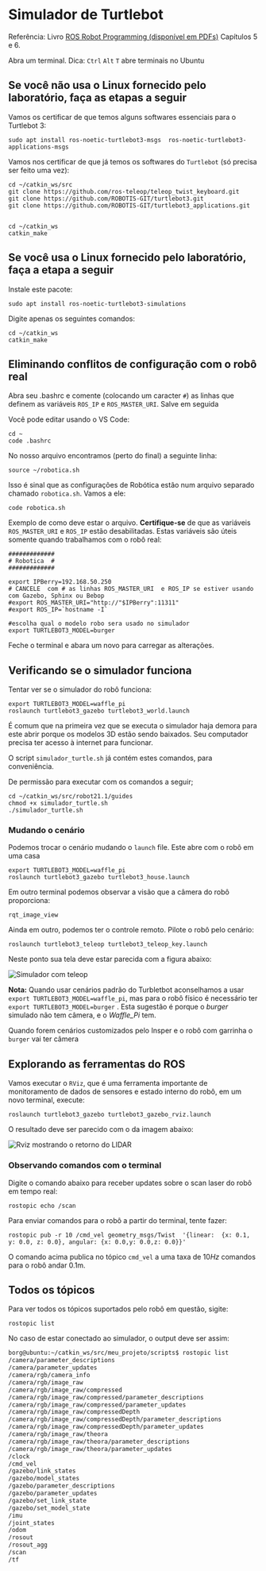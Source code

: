 # Simulador de Turtlebot

Referência: Livro [ROS Robot Programming (disponível em PDFs)](http://community.robotsource.org/t/download-the-ros-robot-programming-book-for-free/51) Capítulos 5 e 6.


Abra um terminal. Dica: `Ctrl` `Alt` `T` abre terminais no Ubuntu


## Se você não usa o Linux fornecido pelo laboratório, faça as etapas a seguir

Vamos os certificar de que temos alguns softwares essenciais para o Turtlebot 3:

    sudo apt install ros-noetic-turtlebot3-msgs  ros-noetic-turtlebot3-applications-msgs


Vamos nos certificar de que já temos os softwares do `Turtlebot` (só precisa ser feito uma vez):

    cd ~/catkin_ws/src
    git clone https://github.com/ros-teleop/teleop_twist_keyboard.git    
    git clone https://github.com/ROBOTIS-GIT/turtlebot3.git
    git clone https://github.com/ROBOTIS-GIT/turtlebot3_applications.git  


    cd ~/catkin_ws
    catkin_make

## Se você usa o Linux fornecido pelo laboratório, faça a etapa a seguir

Instale este pacote:

    sudo apt install ros-noetic-turtlebot3-simulations

Digite apenas os seguintes comandos:

    cd ~/catkin_ws
    catkin_make

## Eliminando conflitos de configuração com o robô real

Abra seu .bashrc e comente (colocando um caracter `#`) as linhas que definem as variáveis `ROS_IP` e `ROS_MASTER_URI`. Salve em seguida

Você pode editar usando o VS Code:

    cd ~
    code .bashrc
    
No nosso arquivo encontramos (perto do final) a seguinte linha:

    source ~/robotica.sh   

Isso é sinal que as configurações de Robótica estão num arquivo separado chamado `robotica.sh`. Vamos a ele:

    code robotica.sh

Exemplo de como deve estar o arquivo. **Certifique-se** de que as variáveis `ROS_MASTER_URI` e `ROS_IP` estão desabilitadas. Estas variáveis são úteis somente quando trabalhamos com o robô real:


    #############
    # Robotica  #
    #############

    export IPBerry=192.168.50.250
    # CANCELE  com # as linhas ROS_MASTER_URI  e ROS_IP se estiver usando com Gazebo, Sphinx ou Bebop
    #export ROS_MASTER_URI="http://"$IPBerry":11311" 
    #export ROS_IP=`hostname -I`

    #escolha qual o modelo robo sera usado no simulador
    export TURTLEBOT3_MODEL=burger 

    
 Feche o terminal e abara um novo para carregar as alterações.


## Verificando se o simulador funciona


Tentar ver se o simulador do robô funciona:

    export TURTLEBOT3_MODEL=waffle_pi
    roslaunch turtlebot3_gazebo turtlebot3_world.launch

É comum que na primeira vez que se executa o simulador haja demora para este abrir porque os modelos 3D estão sendo baixados. Seu computador precisa ter acesso à internet para funcionar.

O script `simulador_turtle.sh` já contém estes comandos, para conveniência. 

De permissão para executar com os comandos a seguir;

    cd ~/catkin_ws/src/robot21.1/guides
    chmod +x simulador_turtle.sh
    ./simulador_turtle.sh


### Mudando o cenário

Podemos trocar o cenário mudando o `launch` file. Este abre com o robô em uma casa
    
    export TURTLEBOT3_MODEL=waffle_pi
    roslaunch turtlebot3_gazebo turtlebot3_house.launch


Em outro terminal podemos observar a visão que a câmera do robô proporciona:

    rqt_image_view

Ainda em outro, podemos ter o controle remoto. Pilote o robô pelo cenário:

    roslaunch turtlebot3_teleop turtlebot3_teleop_key.launch

Neste ponto sua tela deve estar parecida com a figura abaixo:

![Simulador com teleop](simulador_teleop.png)



**Nota:** Quando usar cenários padrão do Turbletbot aconselhamos a usar `export TURTLEBOT3_MODEL=waffle_pi`, mas para o robô físico é necessário ter `export TURTLEBOT3_MODEL=burger` . Esta sugestão é porque o *burger* simulado não tem câmera, e o *Waffle_Pi* tem. 

Quando forem cenários customizados pelo Insper e o robô com garrinha o `burger` vai ter câmera

## Explorando as ferramentas do ROS

Vamos executar o `RViz`, que é uma ferramenta importante de monitoramento de dados de sensores e estado interno do robô, em um novo terminal, execute:

    roslaunch turtlebot3_gazebo turtlebot3_gazebo_rviz.launch

O resultado deve ser parecido com o da imagem abaixo:

![Rviz mostrando o retorno do LIDAR](simulador_rviz.png)

### Observando comandos com o terminal

Digite o comando abaixo para receber updates sobre o scan laser do robô em tempo real:

    rostopic echo /scan

Para enviar comandos para o robô a partir do terminal, tente fazer:

    rostopic pub -r 10 /cmd_vel geometry_msgs/Twist  '{linear:  {x: 0.1, y: 0.0, z: 0.0}, angular: {x: 0.0,y: 0.0,z: 0.0}}'

O comando acima publica no tópico `cmd_vel` a uma taxa de $10Hz$ comandos para o robô andar 0.1m.

## Todos os tópicos

Para ver todos os tópicos suportados pelo robô em questão, sigite:

    rostopic list

No caso de estar conectado ao simulador, o output deve ser assim:
```bash
borg@ubuntu:~/catkin_ws/src/meu_projeto/scripts$ rostopic list
/camera/parameter_descriptions
/camera/parameter_updates
/camera/rgb/camera_info
/camera/rgb/image_raw
/camera/rgb/image_raw/compressed
/camera/rgb/image_raw/compressed/parameter_descriptions
/camera/rgb/image_raw/compressed/parameter_updates
/camera/rgb/image_raw/compressedDepth
/camera/rgb/image_raw/compressedDepth/parameter_descriptions
/camera/rgb/image_raw/compressedDepth/parameter_updates
/camera/rgb/image_raw/theora
/camera/rgb/image_raw/theora/parameter_descriptions
/camera/rgb/image_raw/theora/parameter_updates
/clock
/cmd_vel
/gazebo/link_states
/gazebo/model_states
/gazebo/parameter_descriptions
/gazebo/parameter_updates
/gazebo/set_link_state
/gazebo/set_model_state
/imu
/joint_states
/odom
/rosout
/rosout_agg
/scan
/tf

```
